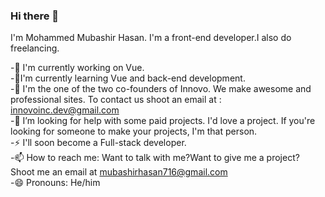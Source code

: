 ### Hi there 👋

I'm Mohammed Mubashir Hasan. I'm a front-end developer.I also do freelancing.<br>

-🔭 I'm currently working on Vue.<br>
-🌱I'm currently learning Vue and back-end development.<br>
-👯 I'm the one of the two co-founders of Innovo. We make awesome and professional sites. To contact us shoot an email at : 	innovoinc.dev@gmail.com<br>
-🤔 I’m looking for help with some paid projects. I'd love a project. If you're looking for someone to make your projects, I'm that person.<br>
-⚡ I'll soon become a Full-stack developer.<br>
-📫 How to reach me: Want to talk with me?Want to give me a  project? Shoot me an email at mubashirhasan716@gmail.com<br>
-😄 Pronouns: He/him<br>
<!--⚡ Fun fact: I'm in High-school<br> -->













